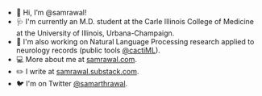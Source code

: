 - 👋 Hi, I’m @samrawal!
- 🩺 I'm currently an M.D. student at the Carle Illinois College of Medicine at the University of Illinois, Urbana-Champaign.
- 🤖 I'm also working on Natural Language Processing research applied to neurology records (public tools [@cactiML](https://github.com/cactiML)).
- 💻 More about me at [samrawal.com](https://samrawal.com).
- ✏️ I write at [samrawal.substack.com](https://samrawal.substack.com).
- 🐦 I'm on Twitter [@samarthrawal](https://twitter.com/samarthrawal).

<!---
samrawal/samrawal is a ✨ special ✨ repository because its `README.md` (this file) appears on your GitHub profile.
You can click the Preview link to take a look at your changes.
--->
